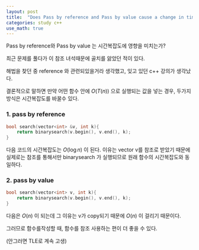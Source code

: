 ```yaml
---
layout: post
title:  "Does Pass by reference and Pass by value cause a change in time complexity in c++ ?"
categories: study c++
use_math: true
---
```


Pass by reference와 Pass by value 는 시간복잡도에 영향을 미치는가?

최근 문제를 풀다가 이 참조 녀석때문에 골치를 앓았던 적이 있다.

해법을 찾던 중 reference 와 관련되있을거라 생각했고, 잊고 있던 c++ 강의가 생각났다.

결론적으로 말하면 만약 어떤 함수 안에 $O(T(n))$ 으로 실행되는 값을 넣는 경우, 두가지 방식은 시간복잡도를 바꿀수 있다.

### 1. pass by reference

```cpp
bool search(vector<int> &v, int k){
	return binarysearch(v.begin(), v.end(), k);
}
```

다음 코드의 시간복잡도는 $O(\log n)$ 이 된다. 이유는 vector v를 참조로 받았기 때문에 실제로는 참조를 통해서만 binarysearch 가 실행되므로 원래 함수의 시간복잡도와 동일하다.


### 2. pass by value

```cpp
bool search(vector<int> v, int k){
	return binarysearch(v.begin(), v.end(), k);
}
```

다음은 $O(n)$ 이 되는데 그 이유는 v가 copy되기 때문에 $O(n)$ 이 걸리기 때문이다.


그러므로 함수를작성할 때, 함수를 참조 사용하는 편이 더 좋을 수 있다.

(안그러면 TLE로 계속 고생)